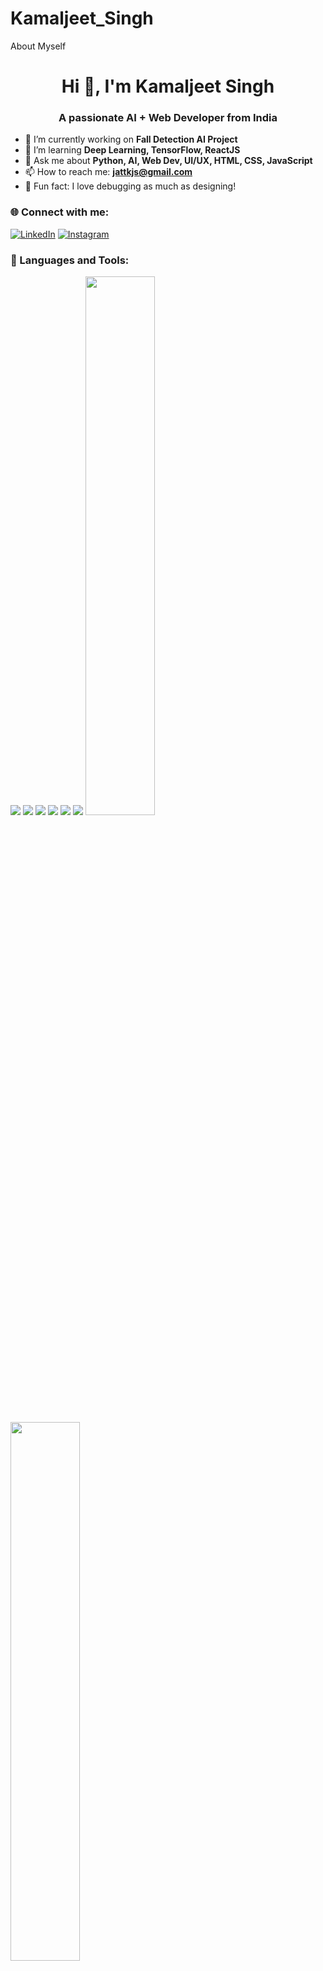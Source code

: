 # Kamaljeet_Singh
About Myself
<h1 align="center">Hi 👋, I'm Kamaljeet Singh</h1>
<h3 align="center">A passionate AI + Web Developer from India</h3>

- 🔭 I’m currently working on **Fall Detection AI Project**
- 🌱 I’m learning **Deep Learning, TensorFlow, ReactJS**
- 💬 Ask me about **Python, AI, Web Dev, UI/UX, HTML, CSS, JavaScript**
- 📫 How to reach me: **jattkjs@gmail.com**
- 🧠 Fun fact: I love debugging as much as designing!

### 🌐 Connect with me:
[![LinkedIn]([https://img.shields.io/badge/-LinkedIn-blue?style=flat&logo=linkedin&logoColor=white)](https://linkedin.com/in/your-profile](https://www.linkedin.com/in/kamaljeet-singh-574867294/))
[![Instagram]([https://img.shields.io/badge/-Instagram-purple?style=flat&logo=instagram&logoColor=white)](https://instagram.com/your-profile](https://www.instagram.com/kjs_sardari/))

### 🚀 Languages and Tools:
<p>
  <img src="https://img.shields.io/badge/-Python-3776AB?style=flat&logo=python&logoColor=white"/>
  <img src="https://img.shields.io/badge/-TensorFlow-FF6F00?style=flat&logo=tensorflow&logoColor=white"/>
  <img src="https://img.shields.io/badge/-React-61DAFB?style=flat&logo=react&logoColor=black"/>
  <img src="https://img.shields.io/badge/-HTML5-E34F26?style=flat&logo=html5&logoColor=white"/>
  <img src="https://img.shields.io/badge/-CSS3-1572B6?style=flat&logo=css3&logoColor=white"/>
  <img src="https://img.shields.io/badge/-Node.js-339933?style=flat&logo=nodedotjs&logoColor=white"/>

  <img src="https://github-readme-stats.vercel.app/api?username=kamaljeet-singh&show_icons=true&theme=radical" width="47%" />
<img src="https://github-readme-streak-stats.herokuapp.com/?user=kamaljeet-singh&theme=radical" width="47%" />

</p>
![GitHub Activity Graph](https://github-readme-activity-graph.cyclic.app/graph?username=kamaljeet-singh&theme=react-dark)

